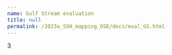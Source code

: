 ```yaml
---
name: Gulf Stream evaluation
title: null
permalink: /2023a_SSH_mapping_OSE/docs/eval_GS.html
---
```


3